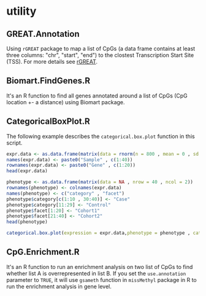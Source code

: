 # utility
## GREAT.Annotation
Using `rGREAT` package to map a list of CpGs (a data frame contains at least three columns: "chr", "start", "end") to the clostest Transcription Start Site (TSS). For more details see [rGREAT](https://jokergoo.github.io/rGREAT/index.html). 
## Biomart.FindGenes.R
It's an R function to find all genes annotated around a list of CpGs (CpG location +- a distance) using Biomart package. 
## CategoricalBoxPlot.R
The following example describes the `categorical.box.plot` function in this script. 

```R
expr.data <- as.data.frame(matrix(data = rnorm(n = 800 , mean = 0 , sd = 0.6), nrow = 20))
names(expr.data) <- paste0("Sample" , c(1:40))
rownames(expr.data) <- paste0("Gene" , c(1:20))
head(expr.data)

phenotype <- as.data.frame(matrix(data = NA , nrow = 40 , ncol = 2))
rownames(phenotype) <- colnames(expr.data)
names(phenotype) <- c("category" , "facet")
phenotype$category[c(1:10 , 30:40)] <- "Case"
phenotype$category[11:29] <- "Control"
phenotype$facet[1:20] <- "Cohort1"
phenotype$facet[21:40] <- "Cohort2"
head(phenotype)

categorical.box.plot(expression = expr.data,phenotype = phenotype , category.col = "category" , facet.col = "facet" , method = "mean")
```

## CpG.Enrichment.R
It's an R function to run an enrichment analysis on two list of CpGs to find whether list A is overrepresented in list B. If you set the `use.annotation` parameter to `TRUE`, it will use `gsameth` function in `missMethyl` package in R to run the enrichment analysis in gene level.
